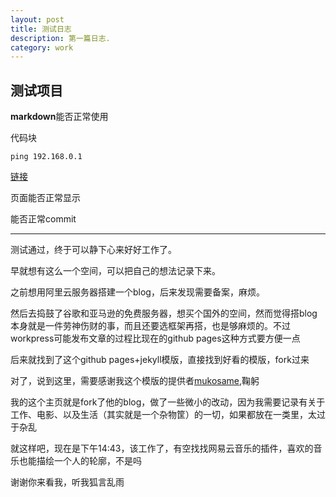 ```yaml
---
layout: post
title: 测试日志
description: 第一篇日志.
category: work
---
```



## 测试项目
**markdown**能否正常使用

代码块
```
ping 192.168.0.1
```
[链接](https://chuanheyuanyuan.github.io)

页面能否正常显示

能否正常commit

------------
测试通过，终于可以静下心来好好工作了。

早就想有这么一个空间，可以把自己的想法记录下来。

之前想用阿里云服务器搭建一个blog，后来发现需要备案，麻烦。

然后去捣鼓了谷歌和亚马逊的免费服务器，想买个国外的空间，然而觉得搭blog本身就是一件劳神伤财的事，而且还要选框架再搭，也是够麻烦的。不过workpress可能发布文章的过程比现在的github pages这种方式要方便一点

后来就找到了这个github pages+jekyll模版，直接找到好看的模版，fork过来

对了，说到这里，需要感谢我这个模版的提供者[mukosame](https://github.com/Mukosame),鞠躬

我的这个主页就是fork了他的blog，做了一些微小的改动，因为我需要记录有关于工作、电影、以及生活（其实就是一个杂物筐）的一切，如果都放在一类里，太过于杂乱

就这样吧，现在是下午14:43，该工作了，有空找找网易云音乐的插件，喜欢的音乐也能描绘一个人的轮廓，不是吗

谢谢你来看我，听我狐言乱雨

	



